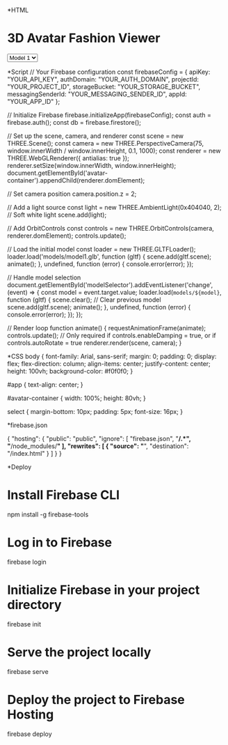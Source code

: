 *HTML
<!DOCTYPE html>
<html lang="en">
<head>
    <meta charset="UTF-8">
    <meta name="viewport" content="width=device-width, initial-scale=1.0">
    <title>3D Avatar Fashion Viewer</title>
    <link rel="stylesheet" href="style.css">
</head>
<body>
    <div id="app">
        <h1>3D Avatar Fashion Viewer</h1>
        <select id="modelSelector">
            <option value="model1.glb">Model 1</option>
            <option value="model2.glb">Model 2</option>
        </select>
        <div id="avatar-container"></div>
    </div>
    <!-- Firebase -->
    <script src="https://www.gstatic.com/firebasejs/8.6.8/firebase-app.js"></script>
    <script src="https://www.gstatic.com/firebasejs/8.6.8/firebase-auth.js"></script>
    <script src="https://www.gstatic.com/firebasejs/8.6.8/firebase-firestore.js"></script>
    <!-- Three.js -->
    <script src="https://cdnjs.cloudflare.com/ajax/libs/three.js/r128/three.min.js"></script>
    <!-- GLTF Loader -->
    <script src="https://cdn.jsdelivr.net/npm/three/examples/js/loaders/GLTFLoader.js"></script>
    <!-- OrbitControls -->
    <script src="https://cdnjs.cloudflare.com/ajax/libs/three.js/r128/examples/js/controls/OrbitControls.js"></script>
    <!-- Custom script -->
    <script src="script.js"></script>
</body>
</html>





*Script
// Your Firebase configuration
const firebaseConfig = {
    apiKey: "YOUR_API_KEY",
    authDomain: "YOUR_AUTH_DOMAIN",
    projectId: "YOUR_PROJECT_ID",
    storageBucket: "YOUR_STORAGE_BUCKET",
    messagingSenderId: "YOUR_MESSAGING_SENDER_ID",
    appId: "YOUR_APP_ID"
};

// Initialize Firebase
firebase.initializeApp(firebaseConfig);
const auth = firebase.auth();
const db = firebase.firestore();

// Set up the scene, camera, and renderer
const scene = new THREE.Scene();
const camera = new THREE.PerspectiveCamera(75, window.innerWidth / window.innerHeight, 0.1, 1000);
const renderer = new THREE.WebGLRenderer({ antialias: true });
renderer.setSize(window.innerWidth, window.innerHeight);
document.getElementById('avatar-container').appendChild(renderer.domElement);

// Set camera position
camera.position.z = 2;

// Add a light source
const light = new THREE.AmbientLight(0x404040, 2); // Soft white light
scene.add(light);

// Add OrbitControls
const controls = new THREE.OrbitControls(camera, renderer.domElement);
controls.update();

// Load the initial model
const loader = new THREE.GLTFLoader();
loader.load('models/model1.glb', function (gltf) {
    scene.add(gltf.scene);
    animate();
}, undefined, function (error) {
    console.error(error);
});

// Handle model selection
document.getElementById('modelSelector').addEventListener('change', (event) => {
    const model = event.target.value;
    loader.load(`models/${model}`, function (gltf) {
        scene.clear(); // Clear previous model
        scene.add(gltf.scene);
        animate();
    }, undefined, function (error) {
        console.error(error);
    });
});

// Render loop
function animate() {
    requestAnimationFrame(animate);
    controls.update(); // Only required if controls.enableDamping = true, or if controls.autoRotate = true
    renderer.render(scene, camera);
}





*CSS
body {
    font-family: Arial, sans-serif;
    margin: 0;
    padding: 0;
    display: flex;
    flex-direction: column;
    align-items: center;
    justify-content: center;
    height: 100vh;
    background-color: #f0f0f0;
}

#app {
    text-align: center;
}

#avatar-container {
    width: 100%;
    height: 80vh;
}

select {
    margin-bottom: 10px;
    padding: 5px;
    font-size: 16px;
}





*firebase.json

{
  "hosting": {
    "public": "public",
    "ignore": [
      "firebase.json",
      "**/.*",
      "**/node_modules/**"
    ],
    "rewrites": [
      {
        "source": "**",
        "destination": "/index.html"
      }
    ]
  }
}








*Deploy
# Install Firebase CLI
npm install -g firebase-tools

# Log in to Firebase
firebase login

# Initialize Firebase in your project directory
firebase init

# Serve the project locally
firebase serve

# Deploy the project to Firebase Hosting
firebase deploy
